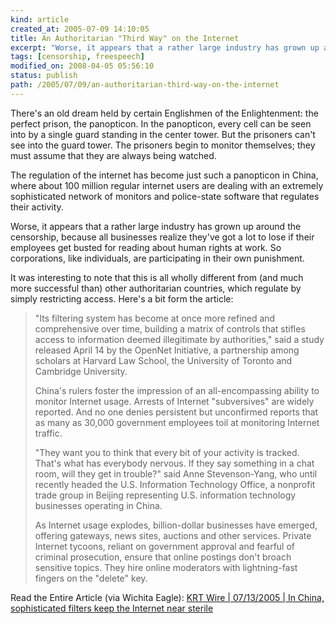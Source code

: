 ```yaml
---
kind: article
created_at: 2005-07-09 14:10:05
title: An Authoritarian "Third Way" on the Internet
excerpt: "Worse, it appears that a rather large industry has grown up around the censorship, because all businesses realize they've got a lot to lose if their employees get busted for reading about human rights at work. So corporations, like individuals, are participating in their own punishment."
tags: [censorship, freespeech]
modified_on: 2008-04-05 05:56:10
status: publish 
path: /2005/07/09/an-authoritarian-third-way-on-the-internet
---
```


There's an old dream held by certain Englishmen of the Enlightenment: the perfect prison, the panopticon. In the panopticon, every cell can be seen into by a single guard standing in the center tower. But the prisoners can't see into the guard tower. The prisoners begin to monitor themselves; they must assume that they are always being watched. 

The regulation of the internet has become just such a panopticon in China, where about 100 million regular internet users  are dealing with an extremely sophisticated network of monitors and police-state software that regulates their activity.

Worse, it appears that a rather large industry has grown up around the censorship, because all businesses realize they've got a lot to lose if their employees get busted for reading about human rights at work. So corporations, like individuals, are participating in their own punishment.  

It was interesting to note that this is all wholly different from (and much more successful than) other authoritarian countries, which regulate by simply restricting access. Here's a bit form the article:

<blockquote class="large">
"Its filtering system has become at once more refined and comprehensive over time, building a matrix of controls that stifles access to information deemed illegitimate by authorities," said a study released April 14 by the OpenNet Initiative, a partnership among scholars at Harvard Law School, the University of Toronto and Cambridge University.

China's rulers foster the impression of an all-encompassing ability to monitor Internet usage. Arrests of Internet "subversives" are widely reported. And no one denies persistent but unconfirmed reports that as many as 30,000 government employees toil at monitoring Internet traffic.

"They want you to think that every bit of your activity is tracked. That's what has everybody nervous. If they say something in a chat room, will they get in trouble?" said Anne Stevenson-Yang, who until recently headed the U.S. Information Technology Office, a nonprofit trade group in Beijing representing U.S. information technology businesses operating in China.

As Internet usage explodes, billion-dollar businesses have emerged, offering gateways, news sites, auctions and other services. Private Internet tycoons, reliant on government approval and fearful of criminal prosecution, ensure that online postings don't broach sensitive topics. They hire online moderators with lightning-fast fingers on the "delete" key.

</blockquote>

Read the Entire Article (via Wichita Eagle): 
<a title="KRT Wire | 07/13/2005 | In China, sophisticated filters keep the Internet near sterile" href="http://www.kansas.com/mld/kansas/news/world/12123592.htm">KRT Wire | 07/13/2005 | In China, sophisticated filters keep the Internet near sterile</a>